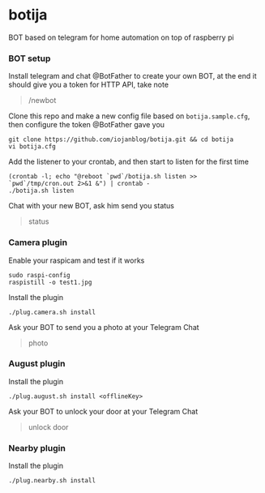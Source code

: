 # botija
BOT based on telegram for home automation on top of raspberry pi

### BOT setup

Install telegram and chat @BotFather to create your own BOT, at the end it should give you a token for HTTP API, take note
>/newbot

Clone this repo and make a new config file based on `botija.sample.cfg`, then configure the token @BotFather gave you
```shell
git clone https://github.com/iojanblog/botija.git && cd botija
vi botija.cfg
```

Add the listener to your crontab, and then start to listen for the first time
```shell
(crontab -l; echo "@reboot `pwd`/botija.sh listen >> `pwd`/tmp/cron.out 2>&1 &") | crontab -
./botija.sh listen
```

Chat with your new BOT, ask him send you status
>status

### Camera plugin

Enable your raspicam and test if it works
```shell
sudo raspi-config
raspistill -o test1.jpg
```

Install the plugin
```shell
./plug.camera.sh install
```

Ask your BOT to send you a photo at your Telegram Chat
>photo    

### August plugin

Install the plugin
```shell
./plug.august.sh install <offlineKey>
```

Ask your BOT to unlock your door at your Telegram Chat
>unlock door    

### Nearby plugin

Install the plugin
```shell
./plug.nearby.sh install 
```
